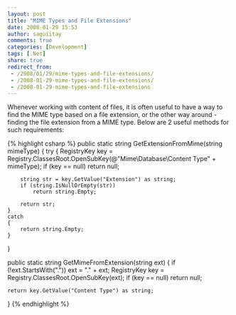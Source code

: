 ```yaml
---
layout: post
title: "MIME Types and File Extensions"
date: 2008-01-29 15:53
author: saguiitay
comments: true
categories: [Development]
tags: [.Net]
share: true
redirect_from:
 - /2008/01/29/mime-types-and-file-extensions/
 - /2008-01-29-mime-types-and-file-extensions/
 - /2008-01-29-mime-types-and-file-extensions
---
```

Whenever working with content of files, it is often useful to have a way to find the MIME type based on a file extension,
or the other way around - finding the file extension from a MIME type. Below are 2 useful methods for such requirements:

{% highlight csharp %}
public static string GetExtensionFromMime(string mimeType)
{
    try
    {
        RegistryKey key = Registry.ClassesRoot.OpenSubKey(@"Mime\Database\Content Type\" + mimeType);
        if (key == null)
            return null;

        string str = key.GetValue("Extension") as string;
        if (string.IsNullOrEmpty(str))
            return string.Empty;
        
        return str;
    }
    catch
    {
        return string.Empty;
    }
}

public static string GetMimeFromExtension(string ext)
{
    if (!ext.StartsWith("."))
        ext = "." + ext;
    RegistryKey key = Registry.ClassesRoot.OpenSubKey(ext);
    if (key == null)
        return null;

    return key.GetValue("Content Type") as string;
}
{% endhighlight %}
